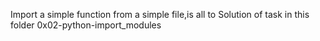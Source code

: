 Import a simple function from a simple file,is all to Solution of task in this folder 0x02-python-import_modules 
